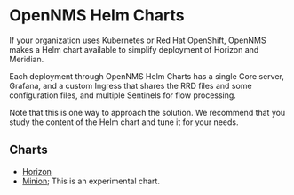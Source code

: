 # OpenNMS Helm Charts

If your organization uses Kubernetes or Red Hat OpenShift, OpenNMS makes a Helm chart available to simplify deployment of Horizon and Meridian.

Each deployment through OpenNMS Helm Charts has a single Core server, Grafana, and a custom Ingress that shares the RRD files and some configuration files, and multiple Sentinels for flow processing.

Note that this is one way to approach the solution.
We recommend that you study the content of the Helm chart and tune it for your needs.

## Charts
* [Horizon](horizon/README.md)
* [Minion](minion/README.md); This is an experimental chart.
